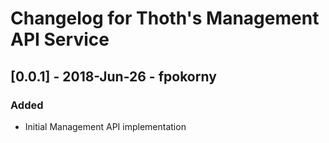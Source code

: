 # Changelog for Thoth's Management API Service

## [0.0.1] - 2018-Jun-26 - fpokorny

### Added

* Initial Management API implementation
